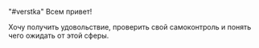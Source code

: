 "#verstka"
Всем привет!

Хочу получить удовольствие, проверить свой самоконтроль и понять чего ожидать от этой сферы.
